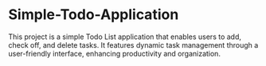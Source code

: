 # Simple-Todo-Application
This project is a simple Todo List application that enables users to add, check off, and delete tasks. It features dynamic task management through a user-friendly interface, enhancing productivity and organization.
